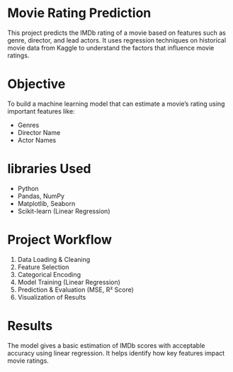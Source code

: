 # Movie Rating Prediction 

This project predicts the IMDb rating of a movie based on features such as genre, director, and lead actors. It uses regression techniques on historical movie data from Kaggle to understand the factors that influence movie ratings.

# Objective
To build a machine learning model that can estimate a movie’s rating using important features like:
- Genres
- Director Name
- Actor Names

# libraries Used
- Python
- Pandas, NumPy
- Matplotlib, Seaborn
- Scikit-learn (Linear Regression)

# Project Workflow
1. Data Loading & Cleaning
2. Feature Selection
3. Categorical Encoding
4. Model Training (Linear Regression)
5. Prediction & Evaluation (MSE, R² Score)
6. Visualization of Results

# Results
The model gives a basic estimation of IMDb scores with acceptable accuracy using linear regression. It helps identify how key features impact movie ratings.